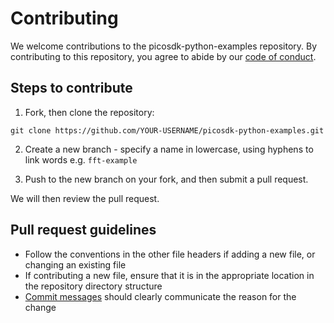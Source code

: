 # Contributing

We welcome contributions to the picosdk-python-examples repository. By contributing to this repository, you agree to abide by our [code of conduct](CODE_OF_CONDUCT.md).

## Steps to contribute

1. Fork, then clone the repository:

```
git clone https://github.com/YOUR-USERNAME/picosdk-python-examples.git
```

2. Create a new branch - specify a name in lowercase, using hyphens to link words e.g. `fft-example`

3. Push to the new branch on your fork, and then submit a pull request.

We will then review the pull request.

## Pull request guidelines

* Follow the conventions in the other file headers if adding a new file, or changing an existing file
* If contributing a new file, ensure that it is in the appropriate location in the repository directory structure
* [Commit messages](https://chris.beams.io/posts/git-commit/#seven-rules) should clearly communicate the reason for the change